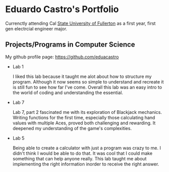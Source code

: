# Eduardo Castro's Portfolio 

Currenctly attending Cal [State University of Fullerton](https://www.fullerton.edu/) as a first year, first gen electrcial engineer major.

## Projects/Programs in Computer Science 

My github profile page: https://github.com/eduacastro

* Lab 1

   I liked this lab because it taught me alot about how to structure my program. Although it now seems so simple to understand and recreate it is still fun to see how far I've come. Overall this lab was an easy intro to the world of coding and understanding the essential.

* Lab 7

  Lab 7, part 2 fascinated me with its exploration of Blackjack mechanics. Writing functions for the first time, especially those calculating hand values with multiple Aces, proved both challenging and rewarding. It deepened my understanding of the game's complexities.
 
* Lab 5

   Being able to create a calculator with just a program was crazy to me. I didn't think I would be able to do that. It was cool that I could make something that can help anyone really. This lab taught me about implementing the right information inorder to receive the right answer.

